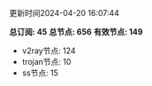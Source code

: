 更新时间2024-04-20 16:07:44

**总订阅: 45**
**总节点: 656**
**有效节点: 149**
- v2ray节点: 124
- trojan节点: 10
- ss节点: 15
